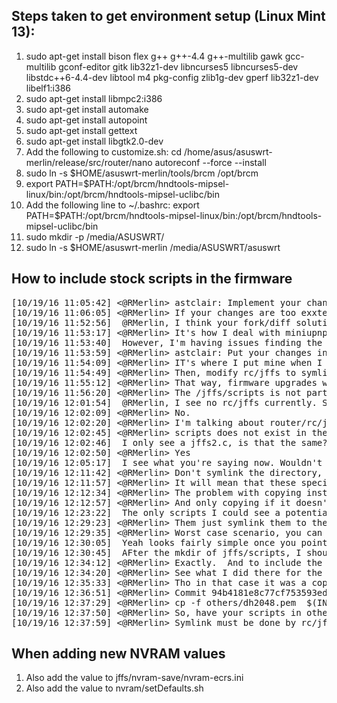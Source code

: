 ## Steps taken to get environment setup (Linux Mint 13):

1. sudo apt-get install bison flex g++ g++-4.4 g++-multilib gawk gcc-multilib gconf-editor gitk lib32z1-dev libncurses5 libncurses5-dev libstdc++6-4.4-dev libtool m4 pkg-config zlib1g-dev gperf lib32z1-dev libelf1:i386
2. sudo apt-get install libmpc2:i386
3. sudo apt-get install automake
4. sudo apt-get install autopoint
5. sudo apt-get install gettext
6. sudo apt-get install libgtk2.0-dev
7. Add the following to customize.sh:
    cd /home/asus/asuswrt-merlin/release/src/router/nano
    autoreconf --force --install
8. sudo ln -s $HOME/asuswrt-merlin/tools/brcm /opt/brcm
9. export PATH=$PATH:/opt/brcm/hndtools-mipsel-linux/bin:/opt/brcm/hndtools-mipsel-uclibc/bin
10. Add the following line to ~/.bashrc:
    export PATH=$PATH:/opt/brcm/hndtools-mipsel-linux/bin:/opt/brcm/hndtools-mipsel-uclibc/bin
11. sudo mkdir -p /media/ASUSWRT/
12. sudo ln -s $HOME/asuswrt-merlin /media/ASUSWRT/asuswrt




## How to include stock scripts in the firmware
<pre>
[10/19/16 11:05:42] <@RMerlin> astclair: Implement your change in your fork, and just keep updating your fork from the upstream repo
[10/19/16 11:06:05] <@RMerlin> If your changes are too exxtensive, then implement them as a diff that you can patch on top of the repo
[10/19/16 11:52:56] <astclair> @RMerlin, I think your fork/diff solution will be appropriate for the modifiations I need to make.
[10/19/16 11:53:17] <@RMerlin> It's how I deal with miniupnpd
[10/19/16 11:53:40] <astclair> However, I'm having issues finding the appropriate time in the Make process to place these custom scripts into mipsel-uclibc/target/jffs/scripts
[10/19/16 11:53:59] <@RMerlin> astclair: Put your changes in rom/Makefile
[10/19/16 11:54:09] <@RMerlin> IT's where I put mine when I need to add new static files
[10/19/16 11:54:49] <@RMerlin> Then, modify rc/jffs to symlink to the /rom files at mount time
[10/19/16 11:55:12] <@RMerlin> That way, firmware upgrades will always be using the newer version
[10/19/16 11:56:20] <@RMerlin> The /jffs/scripts is not part of the filesystem image, scripts is created by rc with mkdir
[10/19/16 12:01:54] <astclair> @RMerlin, I see no rc/jffs currently. So, I need to essentially: "mkdir rom/jffs; ln -s rom/jffs rc/jffs;" ? I'm not certain what rc actually is, but it seems like just dropping a new dir/symlink in there isn't enough.
[10/19/16 12:02:09] <@RMerlin> No.
[10/19/16 12:02:20] <@RMerlin> I'm talking about router/rc/jffs.c - the source code.
[10/19/16 12:02:45] <@RMerlin> scripts does not exist in the firmware image, it's created by the firemware at runtime
[10/19/16 12:02:46] <astclair> I only see a jffs2.c, is that the same?
[10/19/16 12:02:50] <@RMerlin> Yes
[10/19/16 12:05:17] <astclair> I see what you're saying now. Wouldn't that remove the ability to add scripts via ssh, given that /jffs -> /rom/jffs ?
[10/19/16 12:11:42] <@RMerlin> Don't symlink the directory, just your scripts
[10/19/16 12:11:57] <@RMerlin> It will mean that these specific scripts won't be user-customizable however.
[10/19/16 12:12:34] <@RMerlin> The problem with copying instead of symlinking is you will override any user changes
[10/19/16 12:12:57] <@RMerlin> And only copying if it doesn't exist means you cannot upgrade it
[10/19/16 12:23:22] <astclair> The only scripts I could see a potential need for adding post-imaging woudln't be in these I'm including.
[10/19/16 12:29:23] <@RMerlin> Them just symlink them to the copies in /rom
[10/19/16 12:29:35] <@RMerlin> Worst case scenario, you can still bind mount on top of them
[10/19/16 12:30:05] <astclair> Yeah looks fairly simple once you point me in the right direction.
[10/19/16 12:30:45] <astclair> AFter the mkdir of jffs/scripts, I should jsut be able to symlink("/jffs/scripts/services-start", "/rom/jffs/services-start"), given that I provide jffs/services-start in the rom dir
[10/19/16 12:34:12] <@RMerlin> Exactly.  And to include the files in the image, adjust rom/Makefile
[10/19/16 12:34:20] <@RMerlin> See what I did there for the recent modules.conf change for example
[10/19/16 12:35:33] <@RMerlin> Tho in that case it was a copy to etc, so not exactly a good example
[10/19/16 12:36:51] <@RMerlin> Commit 94b4181e8c77cf753593ed305c4eba3c0bb550d9 is a better example
[10/19/16 12:37:29] <@RMerlin> cp -f others/dh2048.pem  $(INSTALLDIR)/rom/dh2048.pem
[10/19/16 12:37:50] <@RMerlin> So, have your scripts in others/ and symlink from /rom/yourscript to /jffs/scripts/yourscript
[10/19/16 12:37:59] <@RMerlin> Symlink must be done by rc/jffs2.c
</pre>


## When adding new NVRAM values
1. Also add the value to jffs/nvram-save/nvram-ecrs.ini
2. Also add the value to nvram/setDefaults.sh
